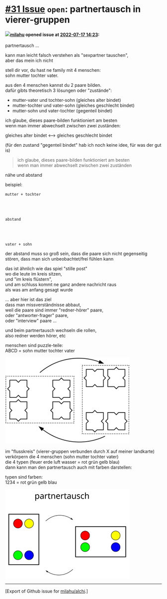 # [\#31 Issue](https://github.com/milahu/alchi/issues/31) `open`: partnertausch in vierer-gruppen

#### <img src="https://avatars.githubusercontent.com/u/12958815?v=4" width="50">[milahu](https://github.com/milahu) opened issue at [2022-07-17 14:23](https://github.com/milahu/alchi/issues/31):

partnertausch ...

kann man leicht falsch verstehen als "sexpartner tauschen",  
aber das mein ich nicht

stell dir vor, du hast ne family mit 4 menschen:  
sohn mutter tochter vater.

aus den 4 menschen kannst du 2 paare bilden.  
dafür gibts theoretisch 3 lösungen oder "zustände":

- mutter-vater und tochter-sohn (gleiches alter bindet)
- mutter-tochter und vater-sohn (gleiches geschlecht bindet)
- mutter-sohn und vater-tochter (gegenteil bindet)

ich glaube, dieses paare-bilden funktioniert am besten  
wenn man immer abwechselt zwischen zwei zuständen:

gleiches alter bindet &lt;—&gt; gleiches geschlecht bindet

(für den zustand "gegenteil bindet" hab ich noch keine idee, für was der
gut is)

> ich glaube, dieses paare-bilden funktioniert am besten  
> wenn man immer abwechselt zwischen zwei zuständen

nähe und abstand

beispiel:

    mutter + tochter




    abstand




    vater + sohn

der abstand muss so groß sein, dass die paare sich nicht gegenseitig
stören, dass man sich unbeobachtet/frei fühlen kann

das ist ähnlich wie das spiel "stille post"  
wo die leute im kreis sitzen,  
und "im kreis flüstern",  
und am schluss kommt ne ganz andere nachricht raus  
als was am anfang gesagt wurde

... aber hier ist das ziel  
dass man missverständnisse abbaut,  
weil die paare sind immer "redner-hörer" paare,  
oder "antworter-frager" paare,  
oder "interview" paare ...

und beim partnertausch wechseln die rollen,  
also redner werden hörer, etc

menschen sind puzzle-teile:  
ABCD = sohn mutter tochter vater

<a href="https://github.com/milahu/alchi/blob/master/src/images/alchi-peer-exchange-partnertausch.svg"><img width="400" src="https://github.com/milahu/alchi/raw/master/src/images/alchi-peer-exchange-partnertausch.svg"></a>

im "flusskreis" (vierer-gruppen verbunden durch X auf meiner
landkarte)  
verkörpern die 4 menschen (sohn mutter tochter vater)  
die 4 typen (feuer erde luft wasser = rot grün gelb blau)  
dann kann man den partnertausch auch mit farben darstellen:

typen sind farben:  
1234 = rot grün gelb blau

<a href="https://github.com/milahu/alchi/blob/master/src/images/partnertausch-vier-farben.svg"><img width="400" src="https://github.com/milahu/alchi/raw/master/src/images/partnertausch-vier-farben.svg"></a>

------------------------------------------------------------------------

\[Export of Github issue for
[milahu/alchi](https://github.com/milahu/alchi).\]

